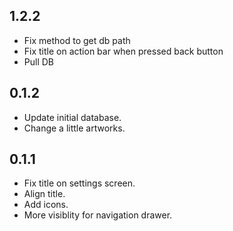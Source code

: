 1.2.2
-----

- Fix method to get db path
- Fix title on action bar when pressed back button
- Pull DB


0.1.2
-----

- Update initial database.
- Change a little artworks.


0.1.1
-----

- Fix title on settings screen.
- Align title.
- Add icons.
- More visiblity for navigation drawer.
